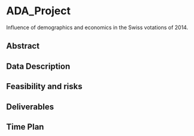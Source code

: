 # ADA_Project
Influence of demographics and economics in the Swiss votations of 2014.

## Abstract

## Data Description

## Feasibility and risks

## Deliverables

## Time Plan
